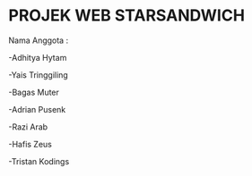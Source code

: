 # PROJEK WEB STARSANDWICH
Nama Anggota :

-Adhitya Hytam

-Yais Tringgiling

-Bagas Muter

-Adrian Pusenk

-Razi Arab

-Hafis Zeus

-Tristan Kodings
